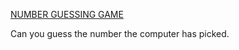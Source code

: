 [NUMBER GUESSING GAME](https://roadmap.sh/projects/number-guessing-game)

Can you guess the number the computer has picked.